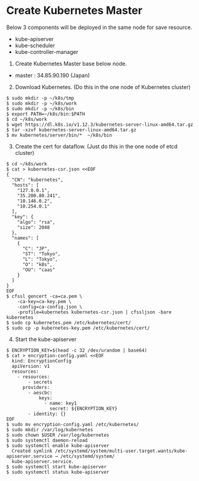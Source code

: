 # Create Kubernetes Master

Below 3 components will be deployed in the same node for save resource.
+ kube-apiserver
+ kube-scheduler
+ kube-controller-manager

1. Create Kubernetes Master base below node.
+ master : 34.85.90.190 (Japan)

2. Download Kubernetes. (Do this in the one node of Kubernetes cluster)
```
$ sudo mkdir -p ~/k8s/tmp
$ sudo mkdir -p ~/k8s/work
$ sudo mkdir -p ~/k8s/bin
$ export PATH=~/k8s/bin:$PATH
$ cd ~/k8s/work
$ wget https://dl.k8s.io/v1.12.3/kubernetes-server-linux-amd64.tar.gz
$ tar -xzvf kubernetes-server-linux-amd64.tar.gz
$ mv kubernetes/server/bin/*  ~/k8s/bin
```

3. Create the cert for dataflow. (Just do this in the one node of etcd cluster)
```
$ cd ~/k8s/work
$ cat > kubernetes-csr.json <<EOF
{
  "CN": "kubernetes",
  "hosts": [
    "127.0.0.1",
    "35.200.80.241",
    "10.146.0.2",
    "10.254.0.1"
  ],
  "key": {
    "algo": "rsa",
    "size": 2048
  },
  "names": [
    {
      "C": "JP",
      "ST": "Tokyo",
      "L": "Tokyo",
      "O": "k8s",
      "OU": "caas"
    }
  ]
}
EOF
$ cfssl gencert -ca=ca.pem \
    -ca-key=ca-key.pem \
    -config=ca-config.json \
    -profile=kubernetes kubernetes-csr.json | cfssljson -bare kubernetes
$ sudo cp kubernetes.pem /etc/kubernetes/cert/
$ sudo cp -p kubernetes-key.pem /etc/kubernetes/cert/
```

4. Start the kube-apiserver
```
$ ENCRYPTION_KEY=$(head -c 32 /dev/urandom | base64)
$ cat > encryption-config.yaml <<EOF
  kind: EncryptionConfig
  apiVersion: v1
  resources:
    - resources:
        - secrets
      providers:
        - aescbc:
            keys:
              - name: key1
                secret: ${ENCRYPTION_KEY}
        - identity: {}
EOF
$ sudo mv encryption-config.yaml /etc/kubernetes/
$ sudo mkdir /var/log/kubernetes
$ sudo chown $USER /var/log/kubernetes
$ sudo systemctl daemon-reload
$ sudo systemctl enable kube-apiserver
  Created symlink /etc/systemd/system/multi-user.target.wants/kube-apiserver.service → /etc/systemd/system/
  kube-apiserver.service.
$ sudo systemctl start kube-apiserver
$ sudo systemctl status kube-apiserver
```
